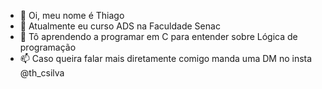 - 👋 Oi, meu nome é Thiago
- 👀 Atualmente eu curso ADS na Faculdade Senac
- 🌱 Tô aprendendo a programar em C para entender sobre Lógica de programação
- 📫 Caso queira falar mais diretamente comigo manda uma DM no insta @th_csilva

<!---
Rogrinhu/Rogrinhu is a ✨ special ✨ repository because its `README.md` (this file) appears on your GitHub profile.
You can click the Preview link to take a look at your changes.
--->
